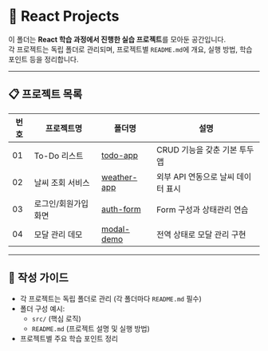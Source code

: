 # 🚀 React Projects

이 폴더는 **React 학습 과정에서 진행한 실습 프로젝트**를 모아둔 공간입니다.  
각 프로젝트는 독립 폴더로 관리되며, 프로젝트별 `README.md`에 개요, 실행 방법, 학습 포인트 등을 정리합니다.

---

## 📋 프로젝트 목록

| 번호 | 프로젝트명 | 폴더명 | 설명 |
|---|---|---|---|
| 01 | To-Do 리스트 | [todo-app](./todo-app) | CRUD 기능을 갖춘 기본 투두앱 |
| 02 | 날씨 조회 서비스 | [weather-app](./weather-app) | 외부 API 연동으로 날씨 데이터 표시 |
| 03 | 로그인/회원가입 화면 | [auth-form](./auth-form) | Form 구성과 상태관리 연습 |
| 04 | 모달 관리 데모 | [modal-demo](./modal-demo) | 전역 상태로 모달 관리 구현 |

---

## 📝 작성 가이드
- 각 프로젝트는 독립 폴더로 관리 (각 폴더마다 `README.md` 필수)
- 폴더 구성 예시:
    - `src/` (핵심 로직)
    - `README.md` (프로젝트 설명 및 실행 방법)
- 프로젝트별 주요 학습 포인트 정리
